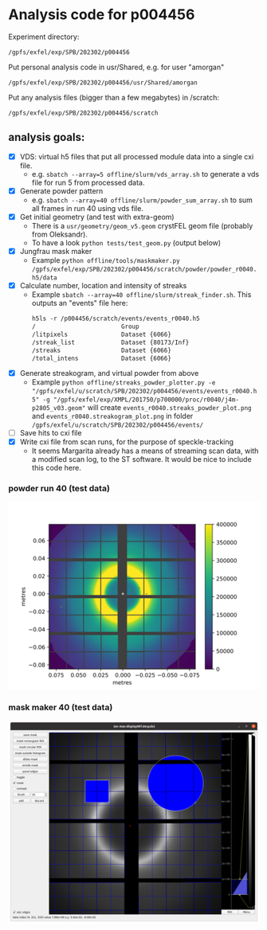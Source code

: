 # Analysis code for p004456

Experiment directory:
```
/gpfs/exfel/exp/SPB/202302/p004456
```

Put personal analysis code in usr/Shared, e.g. for user "amorgan"
```
/gpfs/exfel/exp/SPB/202302/p004456/usr/Shared/amorgan
```

Put any analysis files (bigger than a few megabytes) in /scratch:
```
/gpfs/exfel/exp/SPB/202302/p004456/scratch
```


## analysis goals:
- [x] VDS: virtual h5 files that put all processed module data into a single cxi file.
    - e.g. ```sbatch --array=5 offline/slurm/vds_array.sh``` to generate a vds file for run 5 from processed data.
- [x] Generate powder pattern
    - e.g. ```sbatch --array=40 offline/slurm/powder_sum_array.sh``` to sum all frames in run 40 using vds file.
- [x] Get initial geometry (and test with extra-geom)
    - There is a ```usr/geometry/geom_v5.geom``` crystFEL geom file (probably from Oleksandr).
    - To have a look ```python tests/test_geom.py``` (output below)
- [x] Jungfrau mask maker
    - Example ```python offline/tools/maskmaker.py /gpfs/exfel/exp/SPB/202302/p004456/scratch/powder/powder_r0040.h5/data```
- [x] Calculate number, location and intensity of streaks
    - Example ```sbatch --array=40 offline/slurm/streak_finder.sh```.
      This outputs an "events" file here:
      ```
      h5ls -r /p004456/scratch/events/events_r0040.h5
      /                        Group
      /litpixels               Dataset {6066}
      /streak_list             Dataset {80173/Inf}
      /streaks                 Dataset {6066}
      /total_intens            Dataset {6066}
      ```
- [x] Generate streakogram, and virtual powder from above
    - Example ```python offline/streaks_powder_plotter.py -e  "/gpfs/exfel/u/scratch/SPB/202302/p004456/events/events_r0040.h5" -g "/gpfs/exfel/exp/XMPL/201750/p700000/proc/r0040/j4m-p2805_v03.geom"```
    will create `events_r0040.streaks_powder_plot.png` and `events_r0040.streakogram_plot.png` in folder `/gpfs/exfel/u/scratch/SPB/202302/p004456/events/`
- [ ] Save hits to cxi file
- [x] Write cxi file from scan runs, for the purpose of speckle-tracking
    - It seems Margarita already has a means of streaming scan data, with a modified scan log, to the ST software. It would be nice to include this code here.



### powder run 40 (test data)
![powder_r0040.h5](/tests/powder_r0040.svg)

### mask maker 40 (test data)
![mask_maker](/tests/mask_maker_test.png)
